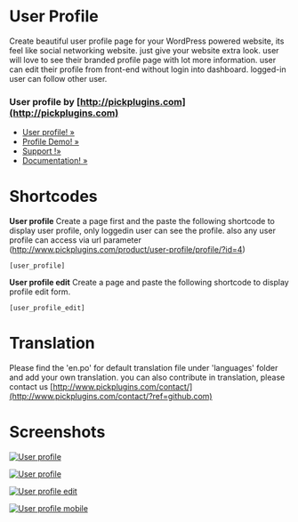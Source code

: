 # User Profile

Create beautiful user profile page for your WordPress powered website, its feel like social networking website. just give your website extra look. user will love to see their branded profile page with lot more information. user can edit their profile from front-end without login into dashboard. logged-in user can follow other user.

### User profile by [http://pickplugins.com](http://pickplugins.com)

* [User profile! &raquo; ](http://www.pickplugins.com/product/user-profile/?ref=github.com)
* [Profile Demo! &raquo; ](http://www.pickplugins.com/product/user-profile/profile/?id=4&nav=about&ref=github.com)
* [Support !&raquo; ](https://www.pickplugins.com/support/?ref=github.com)
* [Documentation! &raquo; ](http://pickplugins.com/docs/documentation/user-profile/?ref=github.com)

# Shortcodes

**User profile**
Create a page first and the paste the following shortcode to display user profile, only loggedin user can see the profile. also any user profile can access via url parameter (http://www.pickplugins.com/product/user-profile/profile/?id=4)

`[user_profile]` 


**User profile edit**
Create a page and paste the following shortcode to display profile edit form.

`[user_profile_edit]`



# Translation

Please find the 'en.po' for default translation file under 'languages' folder and add your own translation. you can also contribute in translation, please contact us [http://www.pickplugins.com/contact/](http://www.pickplugins.com/contact/?ref=github.com)

# Screenshots

[![User profile](https://ps.w.org/user-profile/assets/screenshot-1.png?rev=1593212)](https://ps.w.org/user-profile/assets/screenshot-1.png?rev=1593212)

[![User profile](https://ps.w.org/user-profile/assets/screenshot-2.png?rev=1593212)](https://ps.w.org/user-profile/assets/screenshot-2.png?rev=1593212)

[![User profile edit](https://ps.w.org/user-profile/assets/screenshot-3.png?rev=1595688)](https://ps.w.org/user-profile/assets/screenshot-3.png?rev=1595688)

[![User profile mobile](https://ps.w.org/user-profile/assets/screenshot-4.png?rev=1595688)](https://ps.w.org/user-profile/assets/screenshot-4.png?rev=1595688)